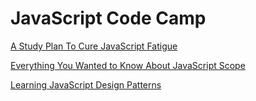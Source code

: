 # JavaScript Code Camp

[A Study Plan To Cure JavaScript Fatigue](https://medium.freecodecamp.com/a-study-plan-to-cure-javascript-fatigue-8ad3a54f2eb1#.axt48tj2l)

[Everything You Wanted to Know About JavaScript Scope](https://toddmotto.com/everything-you-wanted-to-know-about-javascript-scope/)

[Learning JavaScript Design Patterns](https://addyosmani.com/resources/essentialjsdesignpatterns/book/)

